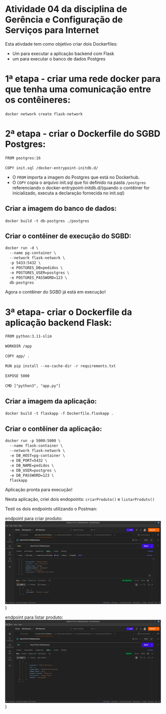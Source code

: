 # Atividade 04 da disciplina de Gerência e Configuração de Serviços para Internet

Esta ativdade tem como objetivo criar dois Dockerfiles:

- Um para executar a aplicação backend com Flask
- um para executar o banco de dados Postgres

# 1ª etapa - criar uma rede docker para que tenha uma comunicação entre os contêineres:
`docker network create flask-network`

# 2ª etapa - criar o Dockerfile do SGBD Postgres:
```
FROM postgres:16

COPY init.sql /docker-entrypoint-initdb.d/
```

- O `FROM` importa a imagem do Postgres que está no Dockerhub.
- O `COPY` copia o arquivo init.sql que foi definido na pasta `/postgres` referenciando o docker-entrypoint-initdb.d/(quando o contêiner for inicializado, executa a declaração fornecida no init.sql) 

## Criar a imagem do banco de dados:
`docker build -t db-postgres ./postgres`

## Criar o contêiner de execução do SGBD:
```
docker run -d \
  --name pg-container \
  --network flask-network \
  -p 5433:5432 \
  -e POSTGRES_DB=pedidos \
  -e POSTGRES_USER=postgres \
  -e POSTGRES_PASSWORD=123 \
  db-postgres
```
Agora o contêiner do SGBD já está em execução!

# 3ª etapa- criar o Dockerfile da aplicação backend Flask:
```
FROM python:3.11-slim

WORKDIR /app

COPY app/ .

RUN pip install --no-cache-dir -r requirements.txt

EXPOSE 5000

CMD ["python3", "app.py"]

```

## Criar a imagem da aplicação:
`docker build -t flaskapp -f Dockerfile.flaskapp .`

## Criar o contêiner da aplicação:
```
docker run -p 5000:5000 \
  --name flask-container \
  --network flask-network \
  -e DB_HOST=pg-container \
  -e DB_PORT=5432 \
  -e DB_NAME=pedidos \
  -e DB_USER=postgres \
  -e DB_PASSWORD=123 \
  flaskapp
```

Aplicação pronta para execução! 

Nesta aplicação, criei dois endopoints: `criarProduto()` e `listarProduts()`

Testi os dois endpoints utilizando o Postman:

endpoint para criar produto:
![endpoint01](/app/assets/atividade01.png))

endpoint para listar produto:
![endpoint02](/app/assets/atv02.png))